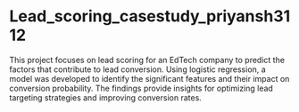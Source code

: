 # Lead_scoring_casestudy_priyansh3112

This project focuses on lead scoring for an EdTech company to predict the factors that contribute to lead conversion. Using logistic regression, a model was developed to identify the significant features and their impact on conversion probability. The findings provide insights for optimizing lead targeting strategies and improving conversion rates.

